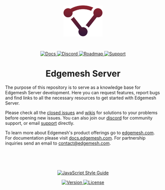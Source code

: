 <p align="center"><img height="100" src="logo.svg" /></p>

<br />

<p align="center">
  <a href="https://docs.edgemesh.com">
    <img src="https://img.shields.io/badge/%20-docs-lightgrey.svg?&longCache=true&style=for-the-badge" alt="Docs" />
  </a>
  <a href="https://discord.gg/K5ACGha">
    <img src="https://img.shields.io/badge/%20-discord-7289DA.svg?&longCache=true&style=for-the-badge" alt="Discord" />
  </a>
  <a href="https://github.com/orgs/edgemesh/projects/8">
    <img src="https://img.shields.io/badge/%20-roadmap-green.svg?&longCache=true&style=for-the-badge" alt="Roadmap" />
  </a>
  <a href="mailto:support@edgemesh.com">
    <img src="https://img.shields.io/badge/%20-support-yellow.svg?&longCache=true&style=for-the-badge" alt="Support" />
  </a>
</p>


<h1 align="center">Edgemesh Server</h1>

The purpose of this repository is to serve as a knowledge base for Edgemesh Server
development.  Here you can request features, report bugs and find links to all
the necessary resources to get started with Edgemesh Server.

Please check all the
[closed issues](https://github.com/edgemesh/server/issues?q=is%3Aissue+is%3Aclosed)
and [wikis](https://github.com/edgemesh/server/wiki) for solutions to your
problems before opening new issues.  You can also join our [discord](https://discord.gg/K5ACGha)
for community support, or email [support](mailto:support@edgemesh.com) directly.  

To learn more about Edgemesh's product offerings go to [edgemesh.com](https://edgemesh.com).
For documentation please visit [docs.edgemesh.com](https://docs.edgemesh.com).
For partnership inquiries send an email to [contact@edgemesh.com](mailto:contact@edgemesh.com).

<br />
<br />
<br />

<p align="center">
  <a href="https://github.com/standard/standard">
    <img src="https://cdn.rawgit.com/standard/standard/master/badge.svg" alt="JavaScript Style Guide" />
  </a>
</p>
<p align="center">
  <a href="https://github.com/edgemesh/server/releases">
    <img src="https://img.shields.io/github/release/edgemesh/server.svg?&longCache=true&style=for-the-badge" alt="Version" />
  </a>
  <a href="https://github.com/edgemesh/server/blob/master/LICENSE.md">
    <img src="https://img.shields.io/badge/license-mpl--2.0-orange.svg?&longCache=true&style=for-the-badge" alt="License" />
  </a>
</p>
